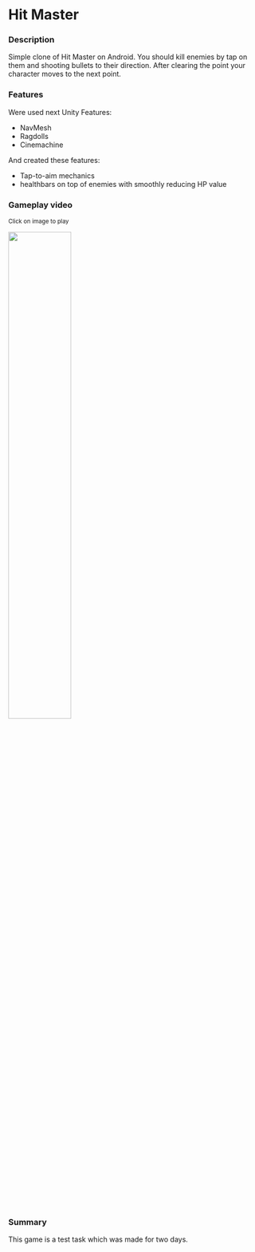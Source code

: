 # Hit Master

### Description

Simple clone of Hit Master on Android. You should kill enemies by tap on them and shooting bullets to their direction. After clearing the point your character moves to the next point.

### Features

Were used next Unity Features:

- NavMesh
- Ragdolls 
- Cinemachine

And created these features:

- Tap-to-aim mechanics
- healthbars on top of enemies with smoothly reducing HP value

### Gameplay video

<sub>Click on image to play</sub>

[<img src="https://img.youtube.com/vi/lR-0vP9UaQE/hqdefault.jpg" width="50%">](https://youtu.be/lR-0vP9UaQE)

### Summary

This game is a test task which was made for two days.
